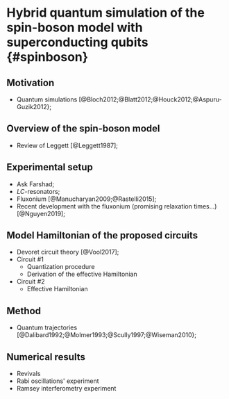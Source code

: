 # Hybrid quantum simulation of the spin-boson model with superconducting qubits {#spinboson}



## Motivation
* Quantum simulations [@Bloch2012;@Blatt2012;@Houck2012;@Aspuru-Guzik2012};

## Overview of the spin-boson model
* Review of Leggett [@Leggett1987];

## Experimental setup
* Ask Farshad;
* $LC$-resonators;
* Fluxonium [@Manucharyan2009;@Rastelli2015];
* Recent development with the fluxonium (promising relaxation times...) [@Nguyen2019];

## Model Hamiltonian of the proposed circuits

- Devoret circuit theory [@Vool2017];
- Circuit \#1
	* Quantization procedure
	* Derivation of the effective Hamiltonian
- Circuit \#2
	* Effective Hamiltonian

## Method
* Quantum trajectories [@Dalibard1992;@Molmer1993;@Scully1997;@Wiseman2010};

## Numerical results
- Revivals
- Rabi oscillations' experiment
- Ramsey interferometry experiment

